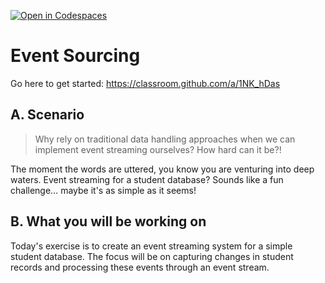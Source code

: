 [![Open in Codespaces](https://classroom.github.com/assets/launch-codespace-2972f46106e565e64193e422d61a12cf1da4916b45550586e14ef0a7c637dd04.svg)](https://classroom.github.com/open-in-codespaces?assignment_repo_id=15768013)
# Event Sourcing

Go here to get started: https://classroom.github.com/a/1NK_hDas

## A. Scenario

> Why rely on traditional data handling approaches when we can implement event streaming ourselves? How hard can it be?!

The moment the words are uttered, you know you are venturing into deep waters. Event streaming for a student database? Sounds like a fun challenge… maybe it's as simple as it seems!

## B. What you will be working on

Today's exercise is to create an event streaming system for a simple student database. The focus will be on capturing changes in student records and processing these events through an event stream. 
